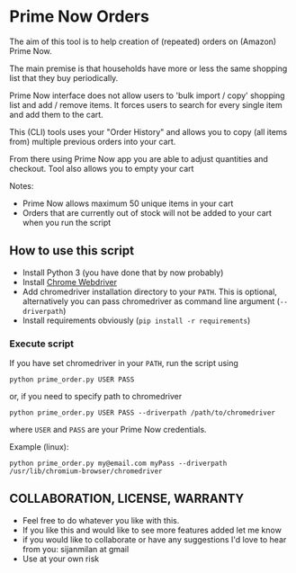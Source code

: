 # Prime Now Orders

The aim of this tool is to help creation of (repeated) orders on (Amazon) Prime Now.

The main premise is that households have more or less the same shopping list that they buy periodically.

Prime Now interface does not allow users to 'bulk import / copy' shopping list and add / remove items. It forces users
to search for every single item and add them to the cart.

This (CLI) tools uses your "Order History" and allows you to copy (all items from) multiple previous orders into your cart.

From there using Prime Now app you are able to adjust quantities and checkout.
Tool also allows you to empty your cart


Notes:
- Prime Now allows maximum 50 unique items in your cart
- Orders that are currently out of stock will not be added to your cart when you run the script


## How to use this script

- Install Python 3 (you  have done that by now probably)  
- Install [Chrome Webdriver](https://chromedriver.chromium.org/downloads) 
- Add chromedriver installation directory to your `PATH`. This is optional, alternatively you can pass chromedriver
as command line argument (`--driverpath`)
- Install requirements obviously (`pip install -r requirements`)
### Execute script

If you have set chromedriver in your `PATH`, run the script using
```
python prime_order.py USER PASS 
```
or, if you need to specify path to chromedriver
```
python prime_order.py USER PASS --driverpath /path/to/chromedriver
```
where `USER` and `PASS` are your Prime Now credentials.

Example (linux): 
```
python prime_order.py my@email.com myPass --driverpath /usr/lib/chromium-browser/chromedriver
```


## COLLABORATION, LICENSE, WARRANTY 

* Feel free to do whatever you like with this.
* If you like this and would like to see more features added let me know
* if you would like to collaborate or have any suggestions I'd love to hear from you: sijanmilan at gmail
* Use at your own risk




